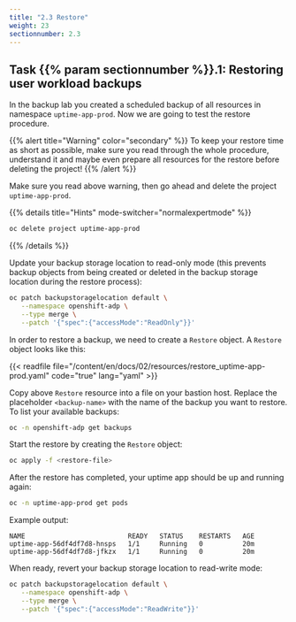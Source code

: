 ```yaml
---
title: "2.3 Restore"
weight: 23
sectionnumber: 2.3
---
```


## Task {{% param sectionnumber %}}.1: Restoring user workload backups

In the backup lab you created a scheduled backup of all resources in namespace `uptime-app-prod`. Now we are going to test the restore procedure.

{{% alert title="Warning" color="secondary" %}}
To keep your restore time as short as possible, make sure you read through the whole procedure, understand it and maybe even prepare all resources for the restore before deleting the project!
{{% /alert %}}

Make sure you read above warning, then go ahead and delete the project `uptime-app-prod`.

{{% details title="Hints" mode-switcher="normalexpertmode" %}}

```bash
oc delete project uptime-app-prod
```

{{% /details %}}

Update your backup storage location to read-only mode (this prevents backup objects from being created or deleted in the backup storage location during the restore process):

```bash
oc patch backupstoragelocation default \
   --namespace openshift-adp \
   --type merge \
   --patch '{"spec":{"accessMode":"ReadOnly"}}'
```

In order to restore a backup, we need to create a `Restore` object. A `Restore` object looks like this:

{{< readfile file="/content/en/docs/02/resources/restore_uptime-app-prod.yaml" code="true" lang="yaml" >}}

Copy above `Restore` resource into a file on your bastion host. Replace the placeholder `<backup-name>` with the name of the backup you want to restore. To list your available backups:

```bash
oc -n openshift-adp get backups
```

Start the restore by creating the `Restore` object:

```bash
oc apply -f <restore-file>
```

After the restore has completed, your uptime app should be up and running again:

```bash
oc -n uptime-app-prod get pods
```

Example output:

```
NAME                          READY   STATUS    RESTARTS   AGE
uptime-app-56df4df7d8-hnsps   1/1     Running   0          20m
uptime-app-56df4df7d8-jfkzx   1/1     Running   0          20m
```

When ready, revert your backup storage location to read-write mode:

```bash
oc patch backupstoragelocation default \
   --namespace openshift-adp \
   --type merge \
   --patch '{"spec":{"accessMode":"ReadWrite"}}'
```

